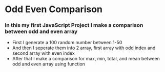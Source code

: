 # Odd Even Comparison
### In this my first JavaScript Project I make a comparison between odd and even array
- First I generate a 100 random number between 1-50
- And then I seperate them into 2 array, first array with odd index and second array with even index
- After that I make a comparison for max, min, total, and mean between odd and even array using function
